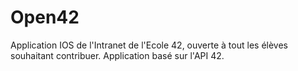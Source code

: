 # Open42
Application IOS de l'Intranet de l'Ecole 42, ouverte à tout les élèves souhaitant contribuer. Application basé sur l'API 42.
